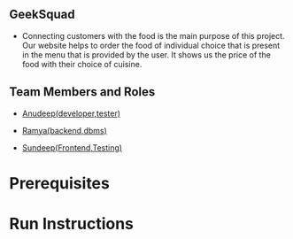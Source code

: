 ## GeekSquad

- Connecting customers with the food is the main purpose of this project. Our website helps to order the
  food of individual choice that is present in the menu that is provided by the user. It shows us the price of the
  food with their choice of cuisine.

## Team Members and Roles

- <a href="https://github.com/anudeepamara/CIS641-HW2-AnudeepAmara.github.io.git" target="_blank">Anudeep(developer,tester)</a>

- <a href="https://github.com/ramya5588/CIS641-HW2-Ramyanavuluri.git" target="_blank">Ramya(backend,dbms)</a>

- <a href="https://github.com/Sundeepgantyada09/CIS641-HW2-SundeepGantyada.git" target="_blank">Sundeep(Frontend,Testing)</a>

# Prerequisites



# Run Instructions